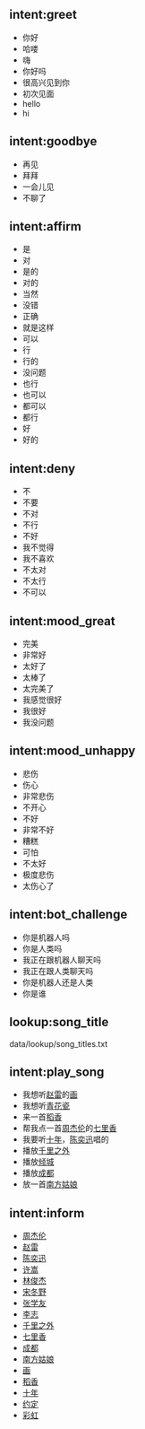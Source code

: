 ## intent:greet
- 你好
- 哈喽
- 嗨
- 你好吗
- 很高兴见到你
- 初次见面
- hello
- hi

## intent:goodbye
- 再见
- 拜拜
- 一会儿见
- 不聊了

## intent:affirm
- 是
- 对
- 是的
- 对的
- 当然
- 没错
- 正确
- 就是这样
- 可以
- 行
- 行的
- 没问题
- 也行
- 也可以
- 都可以
- 都行
- 好
- 好的

## intent:deny
- 不
- 不要
- 不对
- 不行
- 不好
- 我不觉得
- 我不喜欢
- 不太对
- 不太行
- 不可以

## intent:mood_great
- 完美
- 非常好
- 太好了
- 太棒了
- 太完美了
- 我感觉很好
- 我很好
- 我没问题

## intent:mood_unhappy
- 悲伤
- 伤心
- 非常悲伤
- 不开心
- 不好
- 非常不好
- 糟糕
- 可怕
- 不太好
- 极度悲伤
- 太伤心了

## intent:bot_challenge
- 你是机器人吗
- 你是人类吗
- 我正在跟机器人聊天吗
- 我正在跟人类聊天吗
- 你是机器人还是人类
- 你是谁

## lookup:song_title
  data/lookup/song_titles.txt

## intent:play_song
- 我想听[赵雷](artist)的[画](song_title)
- 我想听[青花瓷](song_title)
- 来一首[稻香](song_title)
- 帮我点一首[周杰伦](artist)的[七里香](song_title)
- 我要听[十年](song_title)，[陈奕迅](artist)唱的
- 播放[千里之外](song_title)
- 播放[倾城](song_title)
- 播放[成都](song_title)
- 放一首[南方姑娘](song_title)

## intent:inform
- [周杰伦](artist)
- [赵雷](artist)
- [陈奕迅](artist)
- [许嵩](artist)
- [林俊杰](artist)
- [宋冬野](artist)
- [张学友](artist)
- [李志](artist)
- [千里之外](song_title)
- [七里香](song_title)
- [成都](song_title)
- [南方姑娘](song_title)
- [画](song_title)
- [稻香](song_title)
- [十年](song_title)
- [约定](song_title)
- [彩虹](song_title)
